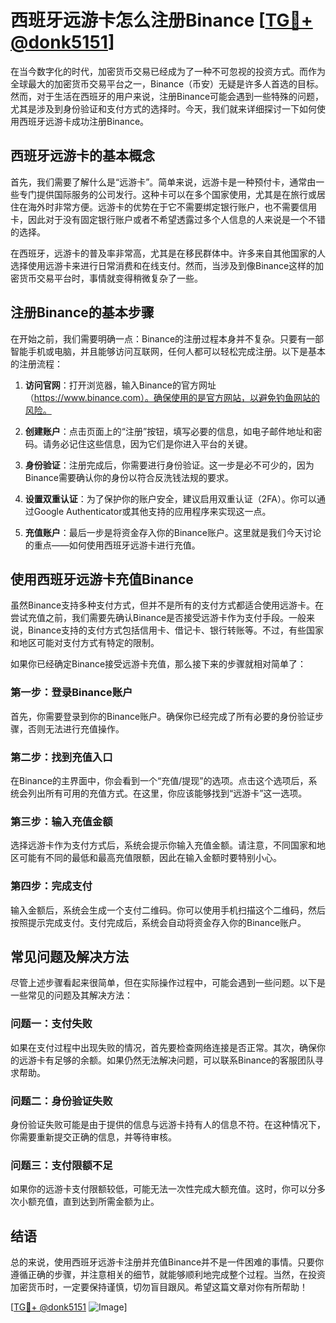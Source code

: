 # 西班牙远游卡怎么注册Binance [[TG💪+ @donk5151](https://t.me/s/donk5151)]

在当今数字化的时代，加密货币交易已经成为了一种不可忽视的投资方式。而作为全球最大的加密货币交易平台之一，Binance（币安）无疑是许多人首选的目标。然而，对于生活在西班牙的用户来说，注册Binance可能会遇到一些特殊的问题，尤其是涉及到身份验证和支付方式的选择时。今天，我们就来详细探讨一下如何使用西班牙远游卡成功注册Binance。

## 西班牙远游卡的基本概念

首先，我们需要了解什么是“远游卡”。简单来说，远游卡是一种预付卡，通常由一些专门提供国际服务的公司发行。这种卡可以在多个国家使用，尤其是在旅行或居住在海外时非常方便。远游卡的优势在于它不需要绑定银行账户，也不需要信用卡，因此对于没有固定银行账户或者不希望透露过多个人信息的人来说是一个不错的选择。

在西班牙，远游卡的普及率非常高，尤其是在移民群体中。许多来自其他国家的人选择使用远游卡来进行日常消费和在线支付。然而，当涉及到像Binance这样的加密货币交易平台时，事情就变得稍微复杂了一些。

## 注册Binance的基本步骤

在开始之前，我们需要明确一点：Binance的注册过程本身并不复杂。只要有一部智能手机或电脑，并且能够访问互联网，任何人都可以轻松完成注册。以下是基本的注册流程：

1. **访问官网**：打开浏览器，输入Binance的官方网址（https://www.binance.com）。确保使用的是官方网站，以避免钓鱼网站的风险。
   
2. **创建账户**：点击页面上的“注册”按钮，填写必要的信息，如电子邮件地址和密码。请务必记住这些信息，因为它们是你进入平台的关键。

3. **身份验证**：注册完成后，你需要进行身份验证。这一步是必不可少的，因为Binance需要确认你的身份以符合反洗钱法规的要求。

4. **设置双重认证**：为了保护你的账户安全，建议启用双重认证（2FA）。你可以通过Google Authenticator或其他支持的应用程序来实现这一点。

5. **充值账户**：最后一步是将资金存入你的Binance账户。这里就是我们今天讨论的重点——如何使用西班牙远游卡进行充值。

## 使用西班牙远游卡充值Binance

虽然Binance支持多种支付方式，但并不是所有的支付方式都适合使用远游卡。在尝试充值之前，我们需要先确认Binance是否接受远游卡作为支付手段。一般来说，Binance支持的支付方式包括信用卡、借记卡、银行转账等。不过，有些国家和地区可能对支付方式有特定的限制。

如果你已经确定Binance接受远游卡充值，那么接下来的步骤就相对简单了：

### 第一步：登录Binance账户

首先，你需要登录到你的Binance账户。确保你已经完成了所有必要的身份验证步骤，否则无法进行充值操作。

### 第二步：找到充值入口

在Binance的主界面中，你会看到一个“充值/提现”的选项。点击这个选项后，系统会列出所有可用的充值方式。在这里，你应该能够找到“远游卡”这一选项。

### 第三步：输入充值金额

选择远游卡作为支付方式后，系统会提示你输入充值金额。请注意，不同国家和地区可能有不同的最低和最高充值限额，因此在输入金额时要特别小心。

### 第四步：完成支付

输入金额后，系统会生成一个支付二维码。你可以使用手机扫描这个二维码，然后按照提示完成支付。支付完成后，系统会自动将资金存入你的Binance账户。

## 常见问题及解决方法

尽管上述步骤看起来很简单，但在实际操作过程中，可能会遇到一些问题。以下是一些常见的问题及其解决方法：

### 问题一：支付失败

如果在支付过程中出现失败的情况，首先要检查网络连接是否正常。其次，确保你的远游卡有足够的余额。如果仍然无法解决问题，可以联系Binance的客服团队寻求帮助。

### 问题二：身份验证失败

身份验证失败可能是由于提供的信息与远游卡持有人的信息不符。在这种情况下，你需要重新提交正确的信息，并等待审核。

### 问题三：支付限额不足

如果你的远游卡支付限额较低，可能无法一次性完成大额充值。这时，你可以分多次小额充值，直到达到所需金额为止。

## 结语

总的来说，使用西班牙远游卡注册并充值Binance并不是一件困难的事情。只要你遵循正确的步骤，并注意相关的细节，就能够顺利地完成整个过程。当然，在投资加密货币时，一定要保持谨慎，切勿盲目跟风。希望这篇文章对你有所帮助！

[[TG💪+ @donk5151](https://t.me/s/donk5151) ![Image](https://i.postimg.cc/rwNCRYN7/Snipaste-2025-04-30-17-27-05.png)]
